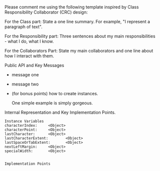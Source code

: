 Please comment me using the following template inspired by Class Responsibility Collaborator (CRC) design:For the Class part:  State a one line summary. For example, "I represent a paragraph of text".For the Responsibility part: Three sentences about my main responsibilities - what I do, what I know.For the Collaborators Part: State my main collaborators and one line about how I interact with them. Public API and Key Messages- message one   - message two - (for bonus points) how to create instances.   One simple example is simply gorgeous. Internal Representation and Key Implementation Points.    Instance Variables	characterIndex:		<Object>	characterPoint:		<Object>	lastCharacter:		<Object>	lastCharacterExtent:		<Object>	lastSpaceOrTabExtent:		<Object>	nextLeftMargin:		<Object>	specialWidth:		<Object>    Implementation Points